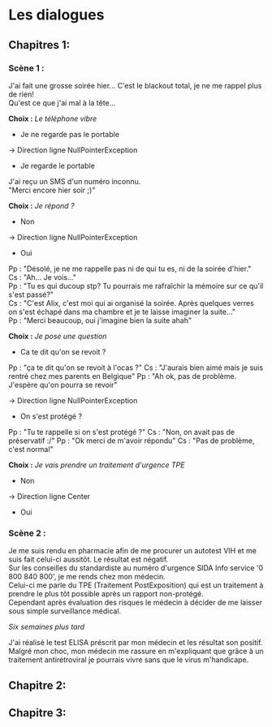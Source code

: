 # Les dialogues 

## Chapitres 1:
### Scène 1 :
J'ai fait une grosse soirée hier...   C'est le blackout total, je ne me rappel plus de rien!   
Qu'est ce que j'ai mal à la tête...
 
**Choix :**
*Le téléphone vibre*
- Je ne regarde pas le portable

-> Direction ligne NullPointerException

- Je regarde le portable 
  
J'ai reçu un SMS d'un numéro inconnu.  
"Merci encore hier soir ;)"

**Choix :**
*Je répond ?*
- Non

-> Direction ligne NullPointerException

- Oui

Pp : "Désolé, je ne me rappelle pas ni de qui tu es, ni de la soirée d'hier."  
Cs : "Ah... Je vois..."  
Pp : "Tu es qui ducoup stp? Tu pourrais me rafraîchir la mémoire sur ce qu'il s'est passé?"  
Cs : "C'est Alix, c'est moi qui ai organisé la soirée. Après quelques verres on s'est échapé dans ma chambre et je te laisse imaginer la suite..."  
Pp : "Merci beaucoup, oui j'imagine bien la suite ahah" 

**Choix :**
*Je pose une question*
- Ca te dit qu'on se revoit ?

Pp : "ça te dit qu'on se revoit à l'ocas ?"
Cs : "J'aurais bien aimé mais je suis rentré chez mes parents en Belgique"
Pp : "Ah ok, pas de problème. J'espère qu'on pourra se revoir"

-> Direction ligne NullPointerException

- On s'est protégé ?

Pp : "Tu te rappelle si on s'est protégé ?"
Cs : "Non, on avait pas de préservatif :/"
Pp : "Ok merci de m'avoir répondu"
Cs : "Pas de problème, c'est normal"

**Choix :**
*Je vais prendre un traitement d'urgence TPE*

- Non

-> Direction ligne Center

- Oui

### Scène 2 :

Je me suis rendu en pharmacie afin de me procurer un autotest VIH et me suis fait celui-ci aussitôt.
Le résultat est négatif.  
Sur les conseilles du standardiste au numéro d'urgence SIDA Info service '0 800 840 800', je me rends chez mon médecin.  
Celui-ci me parle du TPE (Traitement PostExposition) qui est un traitement à prendre le plus tôt possible après un rapport non-protégé.  
Cependant après évaluation des risques le médecin à décider de me laisser sous simple surveillance médical.

*Six semaines plus tard*

J'ai réalisé le test ELISA préscrit par mon médecin et les résultat son positif.  
Malgré mon choc, mon médecin me rassure en m'expliquant que grâce à un traitement antirétroviral je pourrais vivre sans que le virus m'handicape.










## Chapitre 2:

## Chapitre 3: